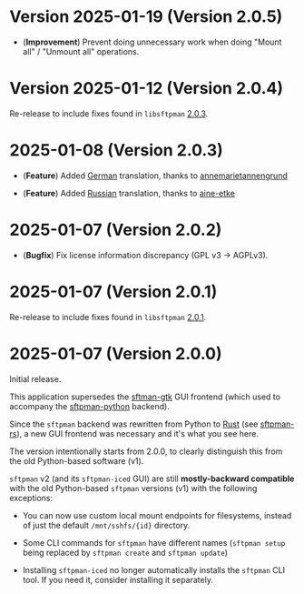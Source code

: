 # Version 2025-01-19 (Version 2.0.5)

- (**Improvement**) Prevent doing unnecessary work when doing "Mount all" / "Unmount all" operations.

# Version 2025-01-12 (Version 2.0.4)

Re-release to include fixes found in `libsftpman` [2.0.3](https://github.com/spantaleev/sftpman-rs/blob/d5ea3634103e126cb4a33baa22cfb7eafb43981b/CHANGELOG.md#2025-01-12-version-203).

# 2025-01-08 (Version 2.0.3)

- (**Feature**) Added [German](https://github.com/spantaleev/sftpman-iced-rs/pull/1) translation, thanks to [annemarietannengrund](https://github.com/annemarietannengrund)

- (**Feature**) Added [Russian](https://github.com/spantaleev/sftpman-iced-rs/pull/2) translation, thanks to [aine-etke](https://github.com/aine-etke)

# 2025-01-07 (Version 2.0.2)

- (**Bugfix**) Fix license information discrepancy (GPL v3 -> AGPLv3).

# 2025-01-07 (Version 2.0.1)

Re-release to include fixes found in `libsftpman` [2.0.1](https://github.com/spantaleev/sftpman-rs/blob/69d6a0474c310d395ba698f377eef5dd75f5807d/CHANGELOG.md#2025-01-07-version-201).

# 2025-01-07 (Version 2.0.0)

Initial release.

This application supersedes the [sftman-gtk](https://github.com/spantaleev/sftpman-gtk) GUI frontend (which used to accompany the [sftpman-python](https://github.com/spantaleev/sftpman-python) backend).

Since the `sftpman` backend was rewritten from Python to [Rust](https://www.rust-lang.org/) (see [sftpman-rs](https://github.com/spantaleev/sftpman-rs)), a new GUI frontend was necessary and it's what you see here.

The version intentionally starts from 2.0.0, to clearly distinguish this from the old Python-based software (v1).

`sftpman` v2 (and its `sftpman-iced` GUI) are still **mostly-backward compatible** with the old Python-based `sftpman` versions (v1) with the following exceptions:

- You can now use custom local mount endpoints for filesystems, instead of just the default `/mnt/sshfs/{id}` directory.

- Some CLI commands for `sftpman` have different names (`sftpman setup` being replaced by `sftpman create` and `sftpman update`)

- Installing `sftpman-iced` no longer automatically installs the `sftpman` CLI tool. If you need it, consider installing it separately.
